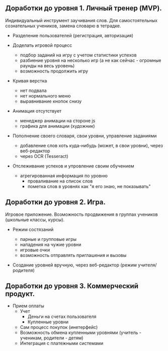 ## Доработки до уровня 1. Личный тренер (MVP).

Индивидуальный инструмент заучивания слов. Для самостоятельных сознательных учеников,
замена словарю в тетрадке.

- Разделение пользователей (регистрация, авторизация)


- Доделать игровой процесс
    - подбор заданий на игру с учетом статистики успехов
    - разбиение уровня на несколько игр (а не как сейчас - огромные раунды на весь уровень)
    - возможность продолжить игру


- Кривая верстка
    - нет подвала
    - нет нормального меню
    - выравнивание кнопок снизу


- Анимация отсутствует
    - менеджер анимации на стороне js
    - графика для анимации (художник)


- Пополнение своего словаря, свои уровни, управление заданиями
    - добавление слов хоть куда-нибудь (может, в свои уровни), через веб-редактор
    - через OCR (Tesseract)


- Отслеживание успехов и упровление своим обучением
    - агрегированная информация по уровню
        - проваливание на список слов
        - пометка слов в уровнях как "я его знаю, не показывать"

## Доработки до уровня 2. Игра.

Игровое приложение. Возможность продвижения в группах учеников (школьные классы, курсы).

- Режим состязаний
    - парные и групповые игры
    - нападения на чужие уровни
    - игровые очки
    - возможность отправлять приглашения и вызовы


- Создание уровней вручную, через веб-редактор (режим учителя/родителя)

## Доработки до уровня 3. Коммерческий продукт.

- Прием оплаты
    - Учет
        - Деньги на счетах пользователя
        - Купленные уровни
    - Сам процесс покупок (инетерфейс)
    - Возможность обмена купленными уровнями (учитель - ученикам, родители - детям)
    - Интеграция с платежными системами
